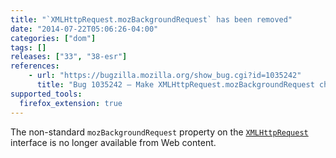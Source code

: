 ```yaml
---
title: "`XMLHttpRequest.mozBackgroundRequest` has been removed"
date: "2014-07-22T05:06:26-04:00"
categories: ["dom"]
tags: []
releases: ["33", "38-esr"]
references:
    - url: "https://bugzilla.mozilla.org/show_bug.cgi?id=1035242"
      title: "Bug 1035242 – Make XMLHttpRequest.mozBackgroundRequest chrome-only"
supported_tools:
  firefox_extension: true
---
```

The non-standard `mozBackgroundRequest` property on the [`XMLHttpRequest`](https://developer.mozilla.org/docs/Web/API/XMLHttpRequest) interface is no longer available from Web content.
